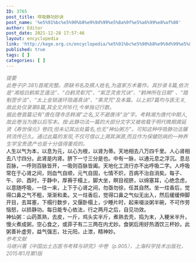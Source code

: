 ```yaml
---
ID: 3765
post_title: 呼吸静功妙诀
post_name: '%e5%91%bc%e5%90%b8%e9%9d%99%e5%8a%9f%e5%a6%99%e8%af%80'
author: Editor
post_date: 2021-12-28 17:57:46
layout: encyclopedia
link: 'http://kege.org.cn/encyclopedia/%e5%91%bc%e5%90%b8%e9%9d%99%e5%8a%9f%e5%a6%99%e8%af%80'
published: true
tags: [ ]
categories: [ ]
---
```

<div>
<div><span style="color: #808080;"><em>提要</em></span></div>
<div></div>
<div><span style="color: #808080;"><em>此卷子(P.381)首尾完整。原缺书名及撰人姓名,为道家方术著作。其抄录 8篇,依次是“湘祖白鹤紫芝遁法”、“白鹤灵彰咒”、“紫芝灵舍咒诀”、“鹤神所在日期” 、“踏魁罡步法”、“太上金锁速环隐遁真诀”、“乘灵咒”及本篇。以上前7篇均与医无关,故此处仅录第8篇,其全文共16行,今单独记行数。 </em></span></div>
<div></div>
<div><span style="color: #808080;"><em>据此卷首篇记有“唐在理寺丞韩湘”之名,又不避唐讳“治”字。考韩湘为唐代中期人,故此卷当为唐以后写本。按:此静功法一篇的大部分文字又被收载于明代晚期龚延贤《寿世保元》卷四,但未记其出处篇名,也无“神仙粥方”。可知这种呼吸静功法辗转流传已久。通过此篇的发现,不仅可借以上溯其渊源,而且作为保健防病的一种养生学宝贵遗产也是十分值得重视的。</em></span></div>
</div>
<div></div>
<div>人生以气为本，以息为元，以心为根，以肾为蒂。天地相去八万四千里。人心肾相去八寸四分。此肾是内肾。脐下一寸三分是也。中有一脉，以通元息之浮沉。息总百脉，一呼则百脉皆开，一吸则百脉皆阖。天地化工流行亦不出呼吸二字。人呼吸常在于心肾之间，则血气自顺，元气自固，七情不炽，百病不治自消矣。每子、午、卯、酉时，于静中，厚褥于榻上，脚大坐，瞑目视脐，以绵塞耳，心绝念虑，以意随呼吸，一往一来，上下于心肾之间，勿亟勿徐，任其自然。坐一炷香后，觉得口鼻之气不粗，渐渐和柔。又一炷香后，觉得口鼻之气似无出入，然后缓缓伸脚开目，去耳塞，下榻行数步，又偃卧榻上，少睡片时，起来啜淡粥半碗，不可作劳恼怒，以损静功。每日能专心依法，行之两月之后，自见功效。</div>
<div></div>
<div>神仙粥：山药蒸熟，去皮，一斤，鸡头实半斤，煮熟去壳，捣为末，入粳米半升，慢火煮成粥，空心食之，或菲子有二三两在内尤妙。食粥后用好热酒饮三杯妙。此粥善补虚劳，益气强志，壮元阳，止泄，精神妙。</div>
<div></div>
<div><span style="color: #808080;"><em>参考文献</em></span></div>
<div><span style="color: #808080;"><em>马继兴著《中国出土古医书考释与研究》中卷（p.905），上海科学技术出版社，2015年1月第1版</em></span></div>